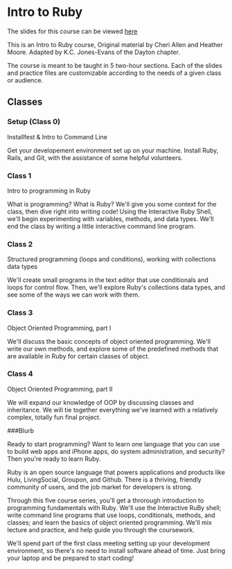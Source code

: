 # Intro to Ruby

The slides for this course can be viewed [here](http://kcjonesevans.github.io/gdidayton-intro-ruby)

This is an Intro to Ruby course, Original material by Cheri Allen and Heather Moore. Adapted by K.C. Jones-Evans of the Dayton chapter. 

The course is meant to be taught in 5 two-hour sections. Each of the slides and practice files are customizable according to the needs of a given class or audience.

## Classes

### Setup (Class 0)

Installfest & Intro to Command Line

Get your developement environment set up on your machine. Install Ruby, Rails, and Git, with the assistance of some helpful volunteers. 

### Class 1

Intro to programming in Ruby

What is programming? What is Ruby? We'll give you some context for the class, then dive right into writing code! Using the Interactive Ruby Shell, we'll begin experimenting with variables, methods, and data types. We'll end the class by writing a little interactive command line program.

### Class 2

Structured programming (loops and conditions), working with collections data types

We'll create small programs in the text editor that use conditionals and loops for control flow. Then, we'll explore Ruby's collections data types, and see some of the ways we can work with them.

### Class 3

Object Oriented Programming, part I

We'll discuss the basic concepts of object oriented programming. We'll write our own methods, and explore some of the predefined methods that are available in Ruby for certain classes of object.

### Class 4

Object Oriented Programming, part II

We will expand our knowledge of OOP by discussing classes and inheritance. We will tie together everything we've learned with a relatively complex, totally fun final project.


###Blurb

Ready to start programming? Want to learn one language that you can use to build web apps and iPhone apps, do system administration, and security? Then you're ready to learn Ruby.

Ruby is an open source language that powers applications and products like Hulu, LivingSocial, Groupon, and Github. There is a thriving, friendly community of users, and the job market for developers is strong.

Through this five course series, you'll get a throrough introduction to programming fundamentals with Ruby. We'll use the Interactive RuBy shell; write command line programs that use loops, conditionals, methods, and classes; and learn the basics of object oriented programming. We'll mix lecture and practice, and help guide you through the coursework.

We'll spend part of the first class meeting setting up your development environment, so there's no need to install software ahead of time. Just bring your laptop and be prepared to start coding!
